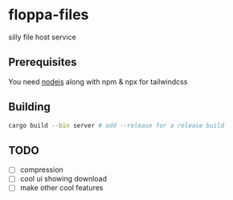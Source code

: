 # floppa-files

silly file host service

## Prerequisites

You need [nodejs](https://nodejs.org/,) along with npm & npx for tailwindcss

## Building

```sh
cargo build --bin server # add --release for a release build
```

## TODO

- [ ] compression
- [ ] cool ui showing download
- [ ] make other cool features
